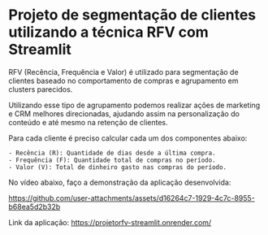 # Projeto de segmentação de clientes utilizando a técnica RFV com Streamlit

RFV (Recência, Frequência e Valor) é utilizado para segmentação de clientes baseado no comportamento de compras e agrupamento em clusters parecidos. 

Utilizando esse tipo de agrupamento podemos realizar ações de marketing e CRM melhores direcionadas, 
ajudando assim na personalização do conteúdo e até mesmo na retenção de clientes.

Para cada cliente é preciso calcular cada um dos componentes abaixo:

    - Recência (R): Quantidade de dias desde a última compra.
    - Frequência (F): Quantidade total de compras no período.
    - Valor (V): Total de dinheiro gasto nas compras do período.
    
No vídeo abaixo, faço a demonstração da aplicação desenvolvida: 

https://github.com/user-attachments/assets/d16264c7-1929-4c7c-8955-b68ea5d2b32b


Link da aplicação:
https://projetorfv-streamlit.onrender.com/





